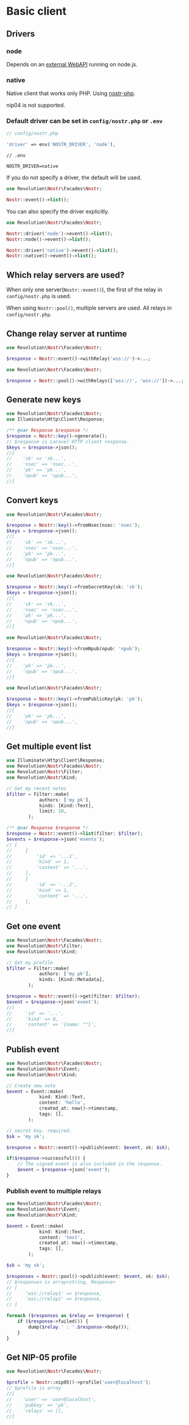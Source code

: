 Basic client
====

## Drivers

### node
Depends on an [external WebAPI](https://github.com/kawax/nostr-vercel-api) running on node.js.

### native
Native client that works only PHP. Using [nostr-php](https://github.com/nostrver-se/nostr-php).

nip04 is not supported.

### Default driver can be set in `config/nostr.php` or `.env`
```php
// config/nostr.php

'driver' => env('NOSTR_DRIVER', 'node'),
```

```
// .env

NOSTR_DRIVER=native
```

If you do not specify a driver, the default will be used.

```php
use Revolution\Nostr\Facades\Nostr;

Nostr::event()->list();
```

You can also specify the driver explicitly.

```php
use Revolution\Nostr\Facades\Nostr;

Nostr::driver('node')->event()->list();
Nostr::node()->event()->list();

Nostr::driver('native')->event()->list();
Nostr::native()->event()->list();
```

## Which relay servers are used?

When only one server(`Nostr::event()`), the first of the relay in `config/nostr.php` is used.

When using `Nostr::pool()`, multiple servers are used. All relays in `config/nostr.php`.

## Change relay server at runtime

```php
use Revolution\Nostr\Facades\Nostr;

$response = Nostr::event()->withRelay('wss://')->...;
```

```php
use Revolution\Nostr\Facades\Nostr;

$response = Nostr::pool()->withRelays(['wss://', 'wss://'])->...;
```

## Generate new keys

```php
use Revolution\Nostr\Facades\Nostr;
use Illuminate\Http\Client\Response;

/** @var Response $response */
$response = Nostr::key()->generate();
// $response is Laravel HTTP client response.
$keys = $response->json();
//[
//    'sk' => 'sk...',
//    'nsec' => 'nsec...',
//    'pk' => 'pk...',
//    'npub' => 'npub...',
//]
```

## Convert keys

```php
use Revolution\Nostr\Facades\Nostr;

$response = Nostr::key()->fromNsec(nsec: 'nsec');
$keys = $response->json();
//[
//    'sk' => 'sk...',
//    'nsec' => 'nsec...',
//    'pk' => 'pk...',
//    'npub' => 'npub...',
//]
```

```php
use Revolution\Nostr\Facades\Nostr;

$response = Nostr::key()->fromSecretKey(sk: 'sk');
$keys = $response->json();
//[
//    'sk' => 'sk...',
//    'nsec' => 'nsec...',
//    'pk' => 'pk...',
//    'npub' => 'npub...',
//]
```

```php
use Revolution\Nostr\Facades\Nostr;

$response = Nostr::key()->fromNpub(npub: 'npub');
$keys = $response->json();
//[
//    'pk' => 'pk...',
//    'npub' => 'npub...',
//]
```

```php
use Revolution\Nostr\Facades\Nostr;

$response = Nostr::key()->fromPublicKey(pk: 'pk');
$keys = $response->json();
//[
//    'pk' => 'pk...',
//    'npub' => 'npub...',
//]
```

## Get multiple event list

```php
use Illuminate\Http\Client\Response;
use Revolution\Nostr\Facades\Nostr;
use Revolution\Nostr\Filter;
use Revolution\Nostr\Kind;

// Get my recent notes
$filter = Filter::make(
            authors: ['my pk'],
            kinds: [Kind::Text],
            limit: 10,
        );

/** @var Response $response */
$response = Nostr::event()->list(filter: $filter);
$events = $response->json('events');
// [
//     [
//         'id' => '...1',
//         'kind' => 1,
//         'content' => '...',
//     ],
//     [
//         'id' => '...2',
//         'kind' => 1,
//         'content' => '...',
//     ],
// ]
```

## Get one event

```php
use Revolution\Nostr\Facades\Nostr;
use Revolution\Nostr\Filter;
use Revolution\Nostr\Kind;

// Get my profile
$filter = Filter::make(
            authors: ['my pk'],
            kinds: [Kind::Metadata],
        );

$response = Nostr::event()->get(filter: $filter);
$event = $response->json('event');
//[
//     'id' => '...',
//     'kind' => 0,
//     'content' => '{name: ""}',
//]
```

## Publish event
```php
use Revolution\Nostr\Facades\Nostr;
use Revolution\Nostr\Event;
use Revolution\Nostr\Kind;

// Create new note
$event = Event::make(
            kind: Kind::Text,
            content: 'hello',
            created_at: now()->timestamp,
            tags: [],
        );

// secret key. required.
$sk = 'my sk';

$response = Nostr::event()->publish(event: $event, sk: $sk);

if($response->successful()) {
    // The signed event is also included in the response.
    $event = $response->json('event');
}
```

### Publish event to multiple relays
```php
use Revolution\Nostr\Facades\Nostr;
use Revolution\Nostr\Event;
use Revolution\Nostr\Kind;

$event = Event::make(
            kind: Kind::Text,
            content: 'test',
            created_at: now()->timestamp,
            tags: [],
        );

$sk = 'my sk';

$responses = Nostr::pool()->publish(event: $event, sk: $sk);
// $responses is array<string, Response>
// [
//     'wss://relay1' => $response,
//     'wss://relay2' => $response,
// ]

foreach ($responses as $relay => $response) {
    if ($response->failed()) {
        dump($relay.' : '.$response->body());
    }
}
```

## Get NIP-05 profile

```php
use Revolution\Nostr\Facades\Nostr;

$profile = Nostr::nip05()->profile('user@localhost');
// $profile is array
//[
//    'user' => 'user@localhost',
//    'pubkey' => 'pk',
//    'relays' => [],
//]
```

